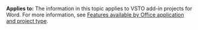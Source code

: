   **Applies to:** The information in this topic applies to VSTO add\-in projects for Word. For more information, see [Features available by Office application and project type](../../vsto/features-available-by-office-application-and-project-type.md).

  
